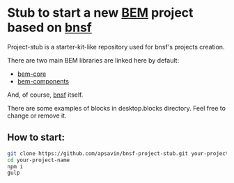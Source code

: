 # Stub to start a new [BEM](http://bem.info) project based on [bnsf](https://github.com/apsavin/bnsf)

Project-stub is a starter-kit-like repository used for bnsf's projects creation.

There are two main BEM libraries are linked here by default:

* [bem-core](https://github.com/bem/bem-core)  
* [bem-components](https://github.com/bem/bem-components)

And, of course, [bnsf](https://github.com/apsavin/bnsf) itself.

There are some examples of blocks in desktop.blocks directory. Feel free to change or remove it.

## How to start:

```bash
git clone https://github.com/apsavin/bnsf-project-stub.git your-project-name
cd your-project-name
npm i
gulp
```
